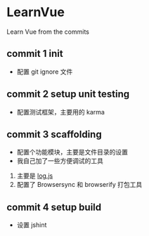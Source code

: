 # LearnVue
Learn Vue from the commits

## commit 1 init
- 配置 git ignore 文件

## commit 2 setup unit testing
- 配置测试框架，主要用的 karma

## commit 3 scaffolding
- 配置个功能模块，主要是文件目录的设置
- 我自己加了一些方便调试的工具
1. 主要是 [log.js](https://github.com/wmzhong/LearnVue/blob/master/src/log.js)
2. 配置了 Browsersync 和 browserify 打包工具

## commit 4 setup build
- 设置 jshint